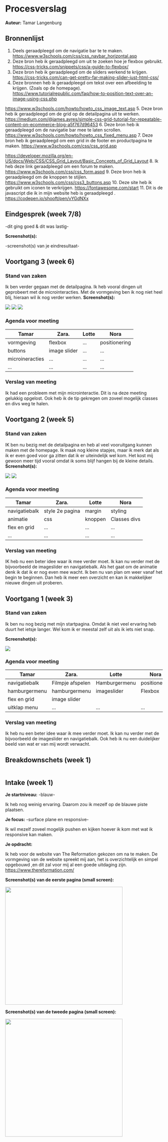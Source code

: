 # Procesverslag
**Auteur:** Tamar Langenburg


## Bronnenlijst
1. Deels geraadpleegd om de navigatie bar te te maken.
https://www.w3schools.com/css/css_navbar_horizontal.asp
2. Deze bron heb ik geraadpleegd om uit te zoeken hoe je flexbox gebruikt. 
https://css-tricks.com/snippets/css/a-guide-to-flexbox/
3. Deze bron heb ik geraadpleegd om de sliders werkend te krijgen.
https://css-tricks.com/can-get-pretty-far-making-slider-just-html-css/
4. Deze bronnen heb ik geraadpleegd om tekst over een afbeelding te krijgen. (Zoals op de homepage).
https://www.tutorialrepublic.com/faq/how-to-position-text-over-an-image-using-css.php

https://www.w3schools.com/howto/howto_css_image_text.asp
5. Deze bron heb ik geraadpleegd om de grid op de detailpagina uit te werken.
https://medium.com/@james.ayres/simple-css-grid-tutorial-for-repeatable-content-on-ecommerce-blog-a5f767d96453
6. Deze bron heb ik geraadpleegd om de navigatie bar mee te laten scrollen.
https://www.w3schools.com/howto/howto_css_fixed_menu.asp
7. Deze bron heb ik geraadpleegd om een grid in de footer en productpagina te maken.
https://www.w3schools.com/css/css_grid.asp

https://developer.mozilla.org/en-US/docs/Web/CSS/CSS_Grid_Layout/Basic_Concepts_of_Grid_Layout
8. Ik heb deze link geraadpleegd om een forum te maken.
https://www.w3schools.com/css/css_form.aspd
9. Deze bron heb ik geraadpleegd om de knoppen te stijlen.
https://www.w3schools.com/css/css3_buttons.asp
10. Deze site heb ik gebruikt om iconen te verkrijgen.
https://fontawesome.com/start
11. Dit is de javascript die ik in mijn website heb is geraadpleegd .
https://codepen.io/shooft/pen/vYGdNXx



## Eindgesprek (week 7/8)

-dit ging goed & dit was lastig-

**Screenshot(s):**

-screenshot(s) van je eindresultaat-



## Voortgang 3 (week 6)

### Stand van zaken

Ik ben verder gegaan met de detailpagina. Ik heb vooral dingen uit geprobeert met de microinteracties. Met de vormgeving ben ik nog niet heel blij, hieraan wil ik nog verder werken. 
**Screenshot(s):**

<img src="images/screenshot3.png"> <img src="images/screenshotversie3.png">
<img src="screenshotversie3.png">


### Agenda voor meeting


| Tamar          | Zara.              | Lotte        | Nora             |
| -------------- | ------------------ | ------------ | ---------------- |
| vormgeving     | flexbox            | ...          | positionering    |
| buttons        | image slider       | ...          | ...              |
| microineracties| ...                | ...          | ...              |
| ...            | ...                | ...          | ...              |

### Verslag van meeting

Ik had een probleem met mijn microinteractie. Dit is na deze meeting gelukkig opgelost. Ook heb ik de tip gekregen om zoveel mogelijk classes en divs weg te halen. 




## Voortgang 2 (week 5)

### Stand van zaken

IK ben nu bezig met de detailpagina en heb al veel vooruitgang kunnen maken met de homepage. Ik maak nog kleine stapjes, maar ik merk dat als ik er even goed voor ga zitten dat ik er uiteindelijk wel kom. Het kost mij gewoon meer tijd vooral omdat ik soms blijf hangen bij de kleine details. 
**Screenshot(s):**

<img src="images/screenshot2.png"> <img src="images/screenshot3.png">


### Agenda voor meeting


| Tamar          | Zara.              | Lotte        | Nora             |
| -------------- | ------------------ | ------------ | ---------------- |
| navigatiebalk  | style 2e pagina    | margin       | styling          |
| animatie       | css                | knoppen      | Classes divs     |
| flex en grid   | ...                | ...          | ...              |
| ...            | ...                | ...          | ...              |

### Verslag van meeting

IK heb nu een beter idee waar ik mee verder moet. Ik kan nu verder met de bijvoorbeeld de imageslider en navigatiebalk. Als het gaat om de animatie denk ik dat ik er nog even mee wacht. Ik ben nu van plan om weer vanaf het begin te beginnen. Dan heb ik meer een overzicht en kan ik makkelijker nieuwe dingen uit proberen.




## Voortgang 1 (week 3)

### Stand van zaken

Ik ben nu nog bezig met mijn startpagina. Omdat ik niet veel ervaring heb duurt het ietsje langer. Wel kom ik er meestal zelf uit als ik iets niet snap. 

**Screenshot(s):**

<img src="images/versie1.png">

### Agenda voor meeting


| Tamar          | Zara.              | Lotte        | Nora             |
| -------------- | ------------------ | ------------ | ---------------- |
| navigatiebalk  | Filmpje afspelen   | Hamburgermenu| positioneren     |
| hamburgermenu  | hamburgermenu      | imageslider  | Flexbox          |
| flex en grid   | image slider       |              |                  |
| uitklap menu   | ...                | ...          | ...              |

### Verslag van meeting

Ik heb nu een beter idee waar ik mee verder moet. Ik kan nu verder met de bijvoorbeeld de imageslider en navigatiebalk. Ook heb ik nu een duidelijker beeld van wat er van mij wordt verwacht.



## Breakdownschets (week 1)

<img scr="images/breakdownschets">



## Intake (week 1)


**Je startniveau:** -blauw-

Ik heb nog weinig ervaring. Daarom zou ik mezelf op de blauwe piste plaatsen.

**Je focus:** -surface plane en responsive-

Ik wil mezelf zoveel mogelijk pushen en kijken hoever ik kom met wat ik responsive kan maken.

**Je opdracht:** 

Ik heb voor de website van The Reformation gekozen om na te maken. De vormgeving van de website spreekt mij aan, het is overzichtelijk en simpel opgebouwd ,en dit zal voor mij al een goede uitdaging zijn.
https://www.thereformation.com/


**Screenshot(s) van de eerste pagina (small screen):**

<img src="images/refscreenshot1" width="375px">

**Screenshot(s) van de tweede pagina (small screen):**

<img src="images/refscreenshot2" width="375px">
